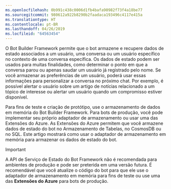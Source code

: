 ```yaml
---
ms.openlocfilehash: 0b991c438c0006d1fb4bafa90982f73f4a18be77
ms.sourcegitcommit: 980612a922b8290b2faadaca193496c4117e415a
ms.translationtype: HT
ms.contentlocale: pt-BR
ms.lasthandoff: 04/26/2019
ms.locfileid: "64563454"
---
```

O Bot Builder Framework permite que o bot armazene e recupere dados de estado associados a um usuário, uma conversa ou um usuário específico no contexto de uma conversa específica. Os dados de estado podem ser usados para muitas finalidades, como determinar o ponto em que a conversa parou ou apenas saudar um usuário já registrado pelo nome. Se você armazenar as preferências de um usuário, poderá usar essas informações para personalizar a conversa no próximo chat. Por exemplo, é possível alertar o usuário sobre um artigo de notícias relacionado a um tópico de interesse ou alertar um usuário quando um compromisso estiver disponível. 

Para fins de teste e criação de protótipo, use o armazenamento de dados em memória do Bot Builder Framework. Para bots de produção, você pode implementar seu próprio adaptador de armazenamento ou usar uma das Extensões do Azure. As Extensões do Azure permitem que você armazene dados de estado do bot no Armazenamento de Tabelas, no CosmosDB ou no SQL. Este artigo mostrará como usar o adaptador de armazenamento em memória para armazenar os dados de estado do bot. 

> [!IMPORTANT]
> A API de Serviço de Estado do Bot Framework não é recomendada para ambientes de produção e pode ser preterida em uma versão futura. É recomendável que você atualize o código do bot para que ele use o adaptador de armazenamento em memória para fins de teste ou use uma das **Extensões do Azure** para bots de produção.
